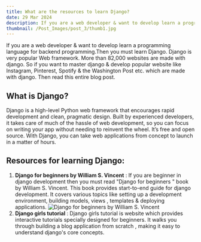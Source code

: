 ```yaml
---
title: What are the resources to learn Django?
date: 29 Mar 2024
description: If you are a web developer & want to develop learn a programming language for backend programming.Then you must learn Django.Django is very popular Web framework. More than 82,000 websites are made with django. So if you want to master django & develop popular website like Instagram, Pinterest, Spotify & the Washington Post etc. which are made with django.
thumbnail: /Post_Images/post_3/thumb1.jpg
---
```

If you are a web developer & want to develop learn a programming language for backend programming.Then you must learn Django.
Django is very popular Web framework. More than 82,000 websites are made with django. 
So if you want to master django & develop popular website like Instagram, Pinterest,  Spotify & the Washington Post etc. which are made with django. Then read this entire blog post.
## What is Django?
Django is a high-level Python web framework that encourages rapid development and clean, pragmatic design. Built by experienced developers, it takes care of much of the hassle of web development, so you can focus on writing your app without needing to reinvent the wheel. It’s free and open source.
With Django, you can take web applications from concept to launch in a matter of hours. 
## Resources for learning Django:
1. **Django for beginners by William S. Vincent** : If you are beginner in django development then you must read "Django for beginners " book by William S. Vincent. This book provides start-to-end guide for django development. It covers various topics like setting up a development environment, building models, views , templates & deploying applications.
![Django for beginners by William S. Vincent](/Post_Images/post_3/img1.jpg)
2. **Django girls tutorial** : Django girls tutorial is website which provides interactive tutorials specially designed for beginners. It walks you through building a blog application from scratch , making it easy to understand django's core concepts.